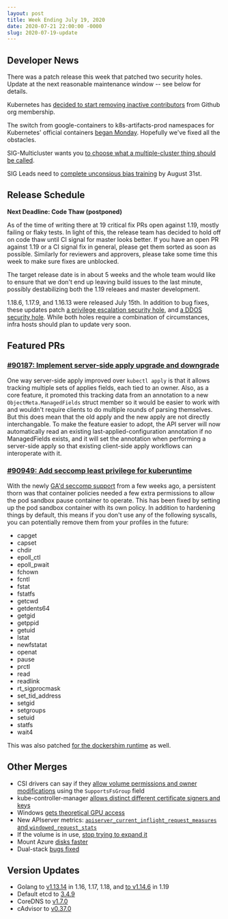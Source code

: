 ```yaml
---
layout: post
title: Week Ending July 19, 2020
date: 2020-07-21 22:00:00 -0000
slug: 2020-07-19-update
---
```


## Developer News

There was a patch release this week that patched two security holes.  Update at the next reasonable maintenance window -- see below for details.

Kubernetes has [decided to start removing inactive contributors](https://groups.google.com/g/kubernetes-dev/c/AvCa-sGx9Jw) from Github org membership.

The switch from google-containers to k8s-artifacts-prod namespaces for Kubernetes' official containers [began Monday](https://groups.google.com/g/kubernetes-dev/c/Z-y1EK-XBQM).  Hopefully we've fixed all the obstacles.

SIG-Multicluster wants you [to choose what a multiple-cluster thing should be called](https://www.surveymonkey.com/r/7K26ZGX).

SIG Leads need to [complete unconsious bias training](https://groups.google.com/g/kubernetes-dev/c/5gRUxPi5XxY) by August 31st.

## Release Schedule

**Next Deadline: Code Thaw (postponed)**

As of the time of writing there at 19 critical fix PRs open against 1.19, mostly failing or flaky tests. In light of this, the release team has decided to hold off on code thaw until CI signal for master looks better. If you have an open PR against 1.19 or a CI signal fix in general, please get them sorted as soon as possible. Similarly for reviewers and approvers, please take some time this week to make sure fixes are unblocked.

The target release date is in about 5 weeks and the whole team would like to ensure that we don't end up leaving build issues to the last minute, possibly destabilizing both the 1.19 releaes and master development.

1.18.6, 1.17.9, and 1.16.13 were released July 15th.  In addition to bug fixes, these updates patch [a privilege escalation security hole](https://groups.google.com/g/kubernetes-dev/c/zQTiWUTbPu0), and [a DDOS security hole](https://groups.google.com/g/kubernetes-dev/c/_Bj4WGISHNk).  While both holes require a combination of circumstances, infra hosts should plan to update very soon.

## Featured PRs

### [#90187: Implement server-side apply upgrade and downgrade](https://github.com/kubernetes/kubernetes/pull/90187)

One way server-side apply improved over `kubectl apply` is that it allows tracking multiple sets of applies fields, each tied to an owner. Also, as a core feature, it promoted this tracking data from an annotation to a new `ObjectMeta.ManagedFields` struct member so it would be easier to work with and wouldn't require clients to do multiple rounds of parsing themselves. But this does mean that the old apply and the new apply are not directly interchangable. To make the feature easier to adopt, the API server will now automatically read an existing last-applied-configuration annotation if no ManagedFields exists, and it will set the annotation when performing a server-side apply so that existing client-side apply workflows can interoperate with it.

### [#90949: Add seccomp least privilege for kuberuntime](https://github.com/kubernetes/kubernetes/pull/90949)

With the newly [GA'd seccomp support](https://github.com/kubernetes/kubernetes/pull/91381) from a few weeks ago, a persistent thorn was that container policies needed a few extra permissions to allow the pod sandbox pause container to operate. This has been fixed by setting up the pod sandbox container with its own policy. In addition to hardening things by default, this means if you don't use any of the following syscalls, you can potentially remove them from your profiles in the future:

* capget
* capset
* chdir
* epoll_ctl
* epoll_pwait
* fchown
* fcntl
* fstat
* fstatfs
* getcwd
* getdents64
* getgid
* getppid
* getuid
* lstat
* newfstatat
* openat
* pause
* prctl
* read
* readlink
* rt_sigprocmask
* set_tid_address
* setgid
* setgroups
* setuid
* statfs
* wait4

This was also patched [for the dockershim runtime](https://github.com/kubernetes/kubernetes/pull/90948) as well.

## Other Merges

* CSI drivers can say if they [allow volume permissions and owner modifications](https://github.com/kubernetes/kubernetes/pull/92001) using the `SupportsFsGroup` field
* kube-controller-manager [allows distinct different certificate signers and keys](https://github.com/kubernetes/kubernetes/pull/90822)
* Windows [gets theoretical GPU access](https://github.com/kubernetes/kubernetes/pull/80917)
* New APIserver metrics: [`apiserver_current_inflight_request_measures` and `windowed_request_stats`](https://github.com/kubernetes/kubernetes/pull/91177)
* If the volume is in use, [stop trying to expand it](https://github.com/kubernetes/kubernetes/pull/92986)
* Mount Azure [disks faster](https://github.com/kubernetes/kubernetes/pull/93052)
* Dual-stack [bugs fixed](https://github.com/kubernetes/kubernetes/pull/91399)

## Version Updates

* Golang to [v1.13.14](https://groups.google.com/g/kubernetes-dev/c/5gRUxPi5XxY) in 1.16, 1.17, 1.18, and [to v1.14.6](https://github.com/kubernetes/kubernetes/pull/93198) in 1.19
* Default etcd to [3.4.9](https://github.com/kubernetes/kubernetes/pull/92349)
* CoreDNS to [v1.7.0](https://github.com/kubernetes/kubernetes/pull/92718)
* cAdvisor to [v0.37.0](https://github.com/kubernetes/kubernetes/pull/92919)
